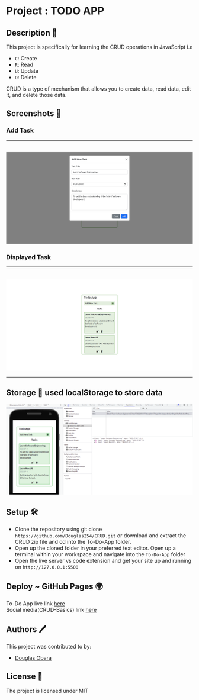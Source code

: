 # Project : TODO APP

## Description 🚀

This project is specifically for learning the CRUD operations in JavaScript i.e

- `C`: Create
- `R`: Read
- `U`: Update
- `D`: Delete

CRUD is a type of mechanism that allows you to create data, read data, edit it, and delete those data.

## Screenshots 📸

### Add Task

<hr>
<br>
<div align="center">
<a href="https://douglas254.github.io/CRUD/To-Do-App/index.html">
 <img src="./img/Screenshot1.png" alt="Todo app view">
 </a>
</div>

### Displayed Task

<hr>
<br>
<div align="center">
<a href="https://douglas254.github.io/CRUD/To-Do-App/index.html">
  <img src="./img/screenshot2.png" alt="Todo app view">
</a>
</div>
<hr>

## Storage 💾 used localStorage to store data

<div align="center">
  <img src="./img/screenshot3.png" alt="Todo app view">
</div>

## Setup 🛠️

- Clone the repository using git clone `https://github.com/Douglas254/CRUD.git` or download and extract the CRUD zip file and cd into the To-Do-App folder.
- Open up the cloned folder in your preferred text editor. Open up a terminal within your workspace and navigate into the `To-Do-App` folder
- Open the live server vs code extension and get your site up and running on `http://127.0.0.1:5500`

## Deploy ~ GitHub Pages 🌍

To-Do App live link [here](https://douglas254.github.io/CRUD/To-Do-App/index.html)
<br>
Social media(CRUD-Basics) link [here](https://douglas254.github.io/CRUD/CRUD-Basics/index.html)

## Authors 🖊️

This project was contributed to by:

- [Douglas Obara](https://github.com/douglas254/)

## License 📄

The project is licensed under MIT
